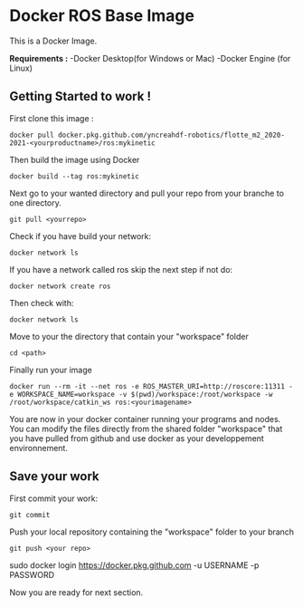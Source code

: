 # Docker ROS Base Image

This is a Docker Image.

**Requirements :**
-Docker Desktop(for Windows or Mac)
-Docker Engine (for Linux)

## Getting Started to work !

First clone this image :
    
    docker pull docker.pkg.github.com/yncreahdf-robotics/flotte_m2_2020-2021-<yourproductname>/ros:mykinetic

Then build the image using Docker

    docker build --tag ros:mykinetic 

Next go to your wanted directory and pull your repo from your branche to one directory.

    git pull <yourrepo>

Check if you have build your network:

    docker network ls

If you have a network called ros skip the next step if not do:

    docker network create ros

Then check with:

    docker network ls

Move to your the directory that contain your "workspace" folder

    cd <path>

Finally run your image

    docker run --rm -it --net ros -e ROS_MASTER_URI=http://roscore:11311 -e WORKSPACE_NAME=workspace -v $(pwd)/workspace:/root/workspace -w /root/workspace/catkin_ws ros:<yourimagename>

You are now in your docker container running your programs and nodes.
You can modify the files directly from the shared folder "workspace" that you have pulled from github and use docker as your developpement environnement.

## Save your work
First commit your work:

    git commit

Push your local repository containing the "workspace" folder to your branch

    git push <your repo>





sudo docker login https://docker.pkg.github.com -u USERNAME -p PASSWORD


Now you are ready for next section.

